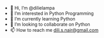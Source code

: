 - 👋 Hi, I’m @dilielampa
- 👀 I’m interested in Python Programming
- 🌱 I’m currently learning Python
- 💞️ I’m looking to collaborate on Python
- 📫 How to reach me dili.s.nair@gmail.com

<!---
dilielampa/dilielampa is a ✨ special ✨ repository because its `README.md` (this file) appears on your GitHub profile.
You can click the Preview link to take a look at your changes.
--->
